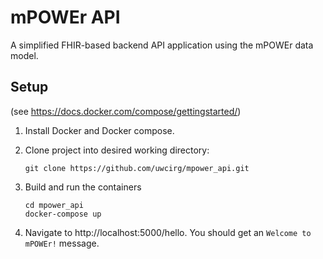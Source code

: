 # mPOWEr API

A simplified FHIR-based backend API application using the mPOWEr data model.

## Setup
(see https://docs.docker.com/compose/gettingstarted/)

1. Install Docker and Docker compose.
2.  Clone project into desired working directory:
    ```
    git clone https://github.com/uwcirg/mpower_api.git
    ```
3.  Build and run the containers
    ```
    cd mpower_api
    docker-compose up
    ```

4. Navigate to http://localhost:5000/hello. You should get an `Welcome to mPOWEr!` message.
